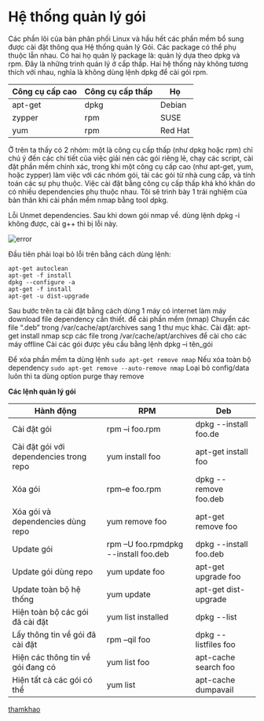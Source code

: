 
# Hệ thống quản lý gói

Các phần lõi của bản phân phối Linux và hầu hết các phần mềm bổ sung được cài đặt thông qua Hệ thống quản lý Gói. 
 Các package có thể phụ thuộc lẫn nhau. Có hai họ quản lý package là: quản lý dựa theo dpkg và rpm. Đây là những trình quản lý
ở cấp thấp. Hai hệ thống này không tương thích với nhau, nghĩa là không dùng lệnh dpkg để cài gói rpm.

| **Công cụ cấp cao** | **Công cụ cấp thấp** | **Họ**      |
|-----------------|------------------|---------|
| apt-get         | dpkg             | Debian  |
| zypper          | rpm              | SUSE    |
| yum             | rpm              | Red Hat |



 Ở trên ta thấy có 2 nhóm: một là công cụ cấp thấp (như dpkg hoặc rpm) chỉ chú ý đến các chi tiết của việc 
giải nén các gói riêng lẻ, chạy các script, cài đặt phần mềm chính xác, trong khi một công cụ cấp cao (như apt-get, yum, hoặc
 zypper) làm việc với các nhóm gói, tải các gói từ nhà cung cấp, và tính toán các sự phụ thuộc. Việc cài đặt bằng công cụ cấp thấp
 khá khó khăn do có nhiều dependencies phụ thuộc nhau. Tôi sẽ trình bày 1 trải nghiệm của bản thân khi cài phần mềm nmap bằng tool dpkg.
 
 
Lỗi Unmet dependencies.
Sau khi down gói nmap về. dùng lệnh dpkg -i không được, cài g++ thì bị lỗi này.

![error](http://prntscr.com/ilodxy)


Đầu tiên phải loại bỏ lỗi trên bằng cách dùng lệnh:

```
apt-get autoclean
apt-get -f install
dpkg --configure -a
apt-get -f install
apt-get -u dist-upgrade
```

Sau bước trên ta cài đặt bằng cách dùng 1 máy có internet làm máy download file dependency cần thiết. để cài phần mềm (nmap) 
Chuyển các file “.deb” trong /var/cache/apt/archives sang 1 thư mục khác.
Cài đặt: apt-get install nmap
scp các file trong /var/cache/apt/archives để cài cho các máy offline
Cài các gói được yêu cầu bằng lệnh dpkg –i tên_gói


Để xóa phần mềm ta dùng lệnh `sudo apt-get remove nmap`
Nếu xóa toàn bộ dependency `sudo apt-get remove --auto-remove nmap`
Loại bỏ config/data luôn thì ta dùng option purge thay remove

**Các lệnh quản lý gói**

| Hành động                               | RPM                                  | Deb                    |
|-----------------------------------------|--------------------------------------|------------------------|
| Cài đặt gói                             | rpm –i foo.rpm                       | dpkg --install foo.de  |
| Cài đặt gói với dependencies trong repo | yum install foo                      | apt-get install foo    |
| Xóa gói                                 | rpm–e foo.rpm                        | dpkg --remove foo.deb  |
| Xóa gói và dependencies dùng repo       | yum remove foo                       | apt-get remove foo     |
| Update gói                              | rpm –U foo.rpmdpkg --install foo.deb | dpkg --install foo.deb |
| Update gói dùng repo                    | yum update foo                       | apt-get upgrade foo    |
| Update toàn bộ hệ thống                 | yum update                           | apt-get dist-upgrade   |
| Hiện toàn bộ các gói đã cài đặt         | yum list installed                   | dpkg --list            |
| Lấy thông tin về gói đã cài đặt         | rpm –qil foo                         | dpkg --listfiles foo   |
| Hiện các thông tin về gói đang có       | yum list foo                         | apt-cache search foo   |
| Hiện tất cả các gói có thể              | yum list                             | apt-cache dumpavail    |

[thamkhao](https://askubuntu.com/questions/408608/saving-a-apt-get-file-for-future-installations-how-do-i-do-it)
